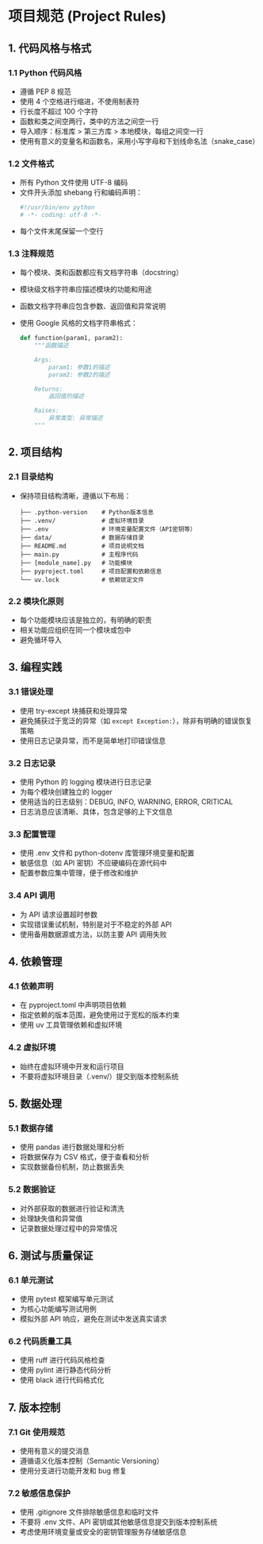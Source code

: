 # 项目规范 (Project Rules)

## 1. 代码风格与格式

### 1.1 Python 代码风格

-   遵循 PEP 8 规范
-   使用 4 个空格进行缩进，不使用制表符
-   行长度不超过 100 个字符
-   函数和类之间空两行，类中的方法之间空一行
-   导入顺序：标准库 > 第三方库 > 本地模块，每组之间空一行
-   使用有意义的变量名和函数名，采用小写字母和下划线命名法（snake_case）

### 1.2 文件格式

-   所有 Python 文件使用 UTF-8 编码
-   文件开头添加 shebang 行和编码声明：
    ```python
    #!/usr/bin/env python
    # -*- coding: utf-8 -*-
    ```
-   每个文件末尾保留一个空行

### 1.3 注释规范

-   每个模块、类和函数都应有文档字符串（docstring）
-   模块级文档字符串应描述模块的功能和用途
-   函数文档字符串应包含参数、返回值和异常说明
-   使用 Google 风格的文档字符串格式：

    ```python
    def function(param1, param2):
        """函数描述

        Args:
            param1: 参数1的描述
            param2: 参数2的描述

        Returns:
            返回值的描述

        Raises:
            异常类型: 异常描述
        """
    ```

## 2. 项目结构

### 2.1 目录结构

-   保持项目结构清晰，遵循以下布局：
    ```
    ├── .python-version    # Python版本信息
    ├── .venv/             # 虚拟环境目录
    ├── .env               # 环境变量配置文件（API密钥等）
    ├── data/              # 数据存储目录
    ├── README.md          # 项目说明文档
    ├── main.py            # 主程序代码
    ├── [module_name].py   # 功能模块
    ├── pyproject.toml     # 项目配置和依赖信息
    └── uv.lock            # 依赖锁定文件
    ```

### 2.2 模块化原则

-   每个功能模块应该是独立的，有明确的职责
-   相关功能应组织在同一个模块或包中
-   避免循环导入

## 3. 编程实践

### 3.1 错误处理

-   使用 try-except 块捕获和处理异常
-   避免捕获过于宽泛的异常（如 `except Exception:`），除非有明确的错误恢复策略
-   使用日志记录异常，而不是简单地打印错误信息

### 3.2 日志记录

-   使用 Python 的 logging 模块进行日志记录
-   为每个模块创建独立的 logger
-   使用适当的日志级别：DEBUG, INFO, WARNING, ERROR, CRITICAL
-   日志消息应该清晰、具体，包含足够的上下文信息

### 3.3 配置管理

-   使用 .env 文件和 python-dotenv 库管理环境变量和配置
-   敏感信息（如 API 密钥）不应硬编码在源代码中
-   配置参数应集中管理，便于修改和维护

### 3.4 API 调用

-   为 API 请求设置超时参数
-   实现错误重试机制，特别是对于不稳定的外部 API
-   使用备用数据源或方法，以防主要 API 调用失败

## 4. 依赖管理

### 4.1 依赖声明

-   在 pyproject.toml 中声明项目依赖
-   指定依赖的版本范围，避免使用过于宽松的版本约束
-   使用 uv 工具管理依赖和虚拟环境

### 4.2 虚拟环境

-   始终在虚拟环境中开发和运行项目
-   不要将虚拟环境目录（.venv/）提交到版本控制系统

## 5. 数据处理

### 5.1 数据存储

-   使用 pandas 进行数据处理和分析
-   将数据保存为 CSV 格式，便于查看和分析
-   实现数据备份机制，防止数据丢失

### 5.2 数据验证

-   对外部获取的数据进行验证和清洗
-   处理缺失值和异常值
-   记录数据处理过程中的异常情况

## 6. 测试与质量保证

### 6.1 单元测试

-   使用 pytest 框架编写单元测试
-   为核心功能编写测试用例
-   模拟外部 API 响应，避免在测试中发送真实请求

### 6.2 代码质量工具

-   使用 ruff 进行代码风格检查
-   使用 pylint 进行静态代码分析
-   使用 black 进行代码格式化

## 7. 版本控制

### 7.1 Git 使用规范

-   使用有意义的提交消息
-   遵循语义化版本控制（Semantic Versioning）
-   使用分支进行功能开发和 bug 修复

### 7.2 敏感信息保护

-   使用 .gitignore 文件排除敏感信息和临时文件
-   不要将 .env 文件、API 密钥或其他敏感信息提交到版本控制系统
-   考虑使用环境变量或安全的密钥管理服务存储敏感信息
